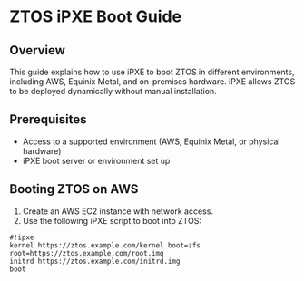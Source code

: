 # ZTOS iPXE Boot Guide

## Overview

This guide explains how to use iPXE to boot ZTOS in different environments, including AWS, Equinix Metal, and on-premises hardware. iPXE allows ZTOS to be deployed dynamically without manual installation.

## Prerequisites

- Access to a supported environment (AWS, Equinix Metal, or physical hardware)
- iPXE boot server or environment set up

## Booting ZTOS on AWS

1. Create an AWS EC2 instance with network access.
2. Use the following iPXE script to boot into ZTOS:

```ipxe
#!ipxe
kernel https://ztos.example.com/kernel boot=zfs root=https://ztos.example.com/root.img
initrd https://ztos.example.com/initrd.img
boot

